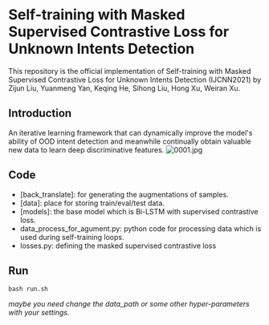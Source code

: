 # Self-training with Masked Supervised Contrastive Loss for Unknown Intents Detection
This repository is the official implementation of Self-training with Masked Supervised Contrastive
Loss for Unknown Intents Detection (IJCNN2021) by Zijun Liu, Yuanmeng Yan, Keqing He, Sihong Liu, Hong Xu, Weiran Xu.

## Introduction
An iterative learning framework that can dynamically improve the model's ability of OOD intent detection and meanwhile continually obtain valuable new data to learn deep discriminative features. 
![0001.jpg](https://i.loli.net/2021/06/21/YsRhzQPqcwuV8y6.jpg)

## Code
- [back_translate]: for generating the augmentations of samples.  
- [data]: place for storing train/eval/test data.
- [models]: the base model which is Bi-LSTM with supervised contrastive loss.  
- data_process_for_agument.py: python code for processing data which is used during self-training loops.  
- losses.py: defining the masked supervised contrastive loss

## Run
```
bash run.sh  
```
*maybe you need change the data_path or some other hyper-parameters with your settings.* 


